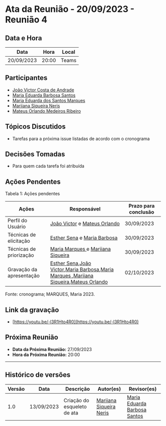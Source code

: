 # Ata da Reunião - 20/09/2023 - Reunião 4

## Data e Hora
| Data          | Hora   | Local |
|---------------|--------|-------|
| 20/09/2023    | 20:00  | Teams |

  
## Participantes
* [João Victor Costa de Andrade](https://github.com/jvcostta)
* [Maria Eduarda Barbosa Santos](https://github.com/Madu01)
* [Maria Eduarda dos Santos Marques ](https://github.com/EduardaSMarques)
* [Mariiana Siqueira Neris](https://github.com/Maryyscreuza)
* [Mateus Orlando Medeiros Ribeiro](https://github.com/MateusPy)

## Tópicos Discutidos
* Tarefas para a próxima issue listadas de acordo com o cronograma
  
## Decisões Tomadas
* Para quem cada tarefa foi atribuída
  
## Ações Pendentes
Tabela 1: Ações pendentes

| Ações       | Responsável     | Prazo para conclusão |
|-------------|-----------------|----------------------|
| Perfil do Usuário | [João Victor](https://github.com/jvcostta) e [Mateus Orlando](https://github.com/MateusPy) | 30/09/2023 |
| Técnicas de elicitação | [Esther Sena](https://github.com/esmsena) e [Maria Barbosa](https://github.com/Madu01) | 30/09/2023 |
| Técnicas de priorização | [Maria Marques ](https://github.com/EduardaSMarques) e [Mariiana Siqueira](https://github.com/Maryyscreuza) | 30/09/2023 |
| Gravação da apresentação | [Esther Sena](https://github.com/esmsena),[João Victor](https://github.com/jvcostta),[Maria Barbosa](https://github.com/Madu01),[Maria Marques ](https://github.com/EduardaSMarques),[Mariiana Siqueira](https://github.com/Maryyscreuza),[Mateus Orlando](https://github.com/MateusPy) | 02/10/2023 |

Fonte: cronograma; MARQUES, Maria 2023.

## Link da gravação
*  [https://youtu.be/-l3R1Hto4R0](https://youtu.be/-l3R1Hto4R0)

## Próxima Reunião
* **Data da Próxima Reunião:** 27/09/2023
* **Hora da Próxima Reunião:** 20:00
---

## Histórico de versões
| Versão | Data       | Descrição                   | Autor(es)     | Revisor(es) |
|--------|------------|-----------------------------|---------------|-------------|
| 1.0    | 13/09/2023 | Criação do esqueleto de ata | [Mariiana Siqueira Neris](https://github.com/Maryyscreuza) | [Maria Eduarda Barbosa Santos](https://github.com/Madu01) |
